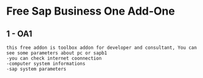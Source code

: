 # Free Sap Business One Add-One
## 1 - OA1
	this free addon is toolbox addon for developer and consultant, You can see some parameters about pc or sapb1
	-you can check internet coonnection
	-computer system informations
	-sap system parameters

